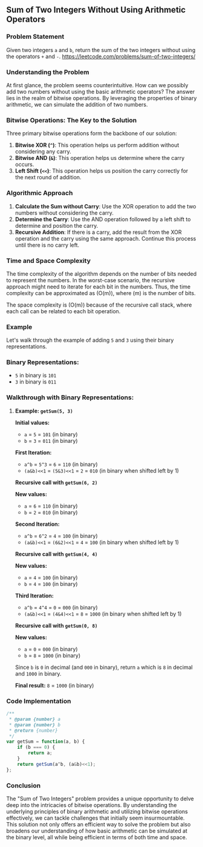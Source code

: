 ## **Sum of Two Integers Without Using Arithmetic Operators**

### **Problem Statement**

Given two integers `a` and `b`, return the sum of the two integers without using the operators `+` and `-`.
https://leetcode.com/problems/sum-of-two-integers/
### **Understanding the Problem**

At first glance, the problem seems counterintuitive. How can we possibly add two numbers without using the basic arithmetic operators? The answer lies in the realm of bitwise operations. By leveraging the properties of binary arithmetic, we can simulate the addition of two numbers.

### **Bitwise Operations: The Key to the Solution**

Three primary bitwise operations form the backbone of our solution:

1. **Bitwise XOR (`^`)**: This operation helps us perform addition without considering any carry.
2. **Bitwise AND (`&`)**: This operation helps us determine where the carry occurs.
3. **Left Shift (`<<`)**: This operation helps us position the carry correctly for the next round of addition.

### **Algorithmic Approach**

1. **Calculate the Sum without Carry**: Use the XOR operation to add the two numbers without considering the carry.
2. **Determine the Carry**: Use the AND operation followed by a left shift to determine and position the carry.
3. **Recursive Addition**: If there is a carry, add the result from the XOR operation and the carry using the same approach. Continue this process until there is no carry left.

### **Time and Space Complexity**

The time complexity of the algorithm depends on the number of bits needed to represent the numbers. In the worst-case scenario, the recursive approach might need to iterate for each bit in the numbers. Thus, the time complexity can be approximated as \(O(m)\), where \(m\) is the number of bits.

The space complexity is \(O(m)\) because of the recursive call stack, where each call can be related to each bit operation.

### **Example**
Let's walk through the example of adding `5` and `3` using their binary representations.

### Binary Representations:
- `5` in binary is `101`
- `3` in binary is `011`

### Walkthrough with Binary Representations:

1. **Example: `getSum(5, 3)`**

   **Initial values:**
   - `a` = `5` = `101` (in binary)
   - `b` = `3` = `011` (in binary)

   **First Iteration:**
   - `a^b` = `5^3` = `6` = `110` (in binary)
   - `(a&b)<<1` = `(5&3)<<1` = `2` = `010` (in binary when shifted left by 1)
   
   **Recursive call with `getSum(6, 2)`**

   **New values:**
   - `a` = `6` = `110` (in binary)
   - `b` = `2` = `010` (in binary)

   **Second Iteration:**
   - `a^b` = `6^2` = `4` = `100` (in binary)
   - `(a&b)<<1` = `(6&2)<<1` = `4` = `100` (in binary when shifted left by 1)

   **Recursive call with `getSum(4, 4)`**

   **New values:**
   - `a` = `4` = `100` (in binary)
   - `b` = `4` = `100` (in binary)

   **Third Iteration:**
   - `a^b` = `4^4` = `0` = `000` (in binary)
   - `(a&b)<<1` = `(4&4)<<1` = `8` = `1000` (in binary when shifted left by 1)

   **Recursive call with `getSum(0, 8)`**

   **New values:**
   - `a` = `0` = `000` (in binary)
   - `b` = `8` = `1000` (in binary)

   Since `b` is `0` in decimal (and `000` in binary), return `a` which is `8` in decimal and `1000` in binary.

   **Final result:** `8` = `1000` (in binary)


### **Code Implementation**

```javascript
/**
 * @param {number} a
 * @param {number} b
 * @return {number}
 */
var getSum = function(a, b) {
    if (b === 0) {
        return a;
    }
    return getSum(a^b, (a&b)<<1);
};
```

### **Conclusion**

The "Sum of Two Integers" problem provides a unique opportunity to delve deep into the intricacies of bitwise operations. By understanding the underlying principles of binary arithmetic and utilizing bitwise operations effectively, we can tackle challenges that initially seem insurmountable. This solution not only offers an efficient way to solve the problem but also broadens our understanding of how basic arithmetic can be simulated at the binary level, all while being efficient in terms of both time and space.
